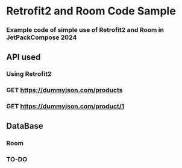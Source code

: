 # Retrofit2 and Room Code Sample

### Example code of simple use of Retrofit2 and Room in JetPackCompose 2024

## API used
### Using Retrofit2
### GET https://dummyjson.com/products
### GET https://dummyjson.com/product/1

## DataBase
### Room
### TO-DO